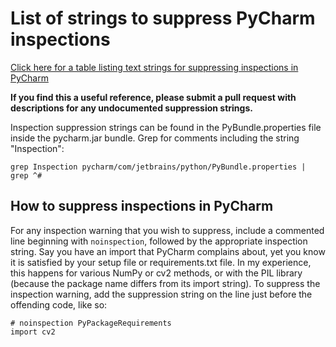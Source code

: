 # List of strings to suppress PyCharm inspections
[Click here for a table listing text strings for suppressing inspections in PyCharm](https://github.com/whitews/pc-inspection-suppression-list/blob/master/suppress-inspection.csv "View List")

**If you find this a useful reference, please submit a pull request with descriptions for any undocumented suppression strings.**

Inspection suppression strings can be found in the PyBundle.properties file inside the pycharm.jar bundle. Grep for comments including the string "Inspection":

    grep Inspection pycharm/com/jetbrains/python/PyBundle.properties | grep ^#

## How to suppress inspections in PyCharm

For any inspection warning that you wish to suppress, include a commented line beginning with `noinspection`, followed by the appropriate inspection string. Say you have an import that PyCharm complains about, yet you know it is satisfied by your setup file or requirements.txt file. In my experience, this happens for various NumPy or cv2 methods, or with the PIL library (because the package name differs from its import string). To suppress the inspection warning, add the suppression string on the line just before the offending code, like so:

```
# noinspection PyPackageRequirements
import cv2
```
